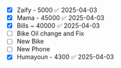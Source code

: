 - [x] Zaify - 5000 ✅ 2025-04-03
- [x] Mama - 45000 ✅ 2025-04-03
- [x] Bills ~ 40000 ✅ 2025-04-03
- [ ] Bike Oil change and Fix
- [ ] New Bike
- [ ] New Phone
- [x] Humayoun - 4300 ✅ 2025-04-03